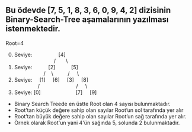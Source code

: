 ## Bu ödevde [7, 5, 1, 8, 3, 6, 0, 9, 4, 2] dizisinin Binary-Search-Tree aşamalarının yazılması istenmektedir.

Root=4

0. Seviye: &nbsp;&nbsp;&nbsp;&nbsp;&nbsp;&nbsp;&nbsp;&nbsp;&nbsp;&nbsp;&nbsp;&nbsp;&nbsp;&nbsp;&nbsp;&nbsp;&nbsp;[4]\
&nbsp;&nbsp;&nbsp;&nbsp;&nbsp;&nbsp;&nbsp;&nbsp;&nbsp;&nbsp;&nbsp;&nbsp;&nbsp;&nbsp;&nbsp;&nbsp;&nbsp;&nbsp;&nbsp;&nbsp;&nbsp;&nbsp;&nbsp;&nbsp;&nbsp;&nbsp;&nbsp;/ &nbsp;&nbsp;&nbsp;&nbsp;&nbsp; \
1. Seviye:&nbsp;&nbsp;&nbsp;&nbsp;&nbsp;&nbsp;&nbsp;&nbsp;&nbsp;&nbsp;&nbsp;[2]&nbsp;&nbsp;&nbsp;&nbsp;&nbsp;&nbsp;&nbsp;&nbsp;&nbsp;&nbsp; [5]\
&nbsp;&nbsp;&nbsp;&nbsp;&nbsp;&nbsp;&nbsp;&nbsp;&nbsp;&nbsp;&nbsp;&nbsp;&nbsp;&nbsp;&nbsp;&nbsp;&nbsp;&nbsp;&nbsp;&nbsp;/&nbsp;&nbsp;&nbsp; \ &nbsp;&nbsp;&nbsp;&nbsp;&nbsp;&nbsp;&nbsp;&nbsp; / &nbsp;&nbsp;&nbsp; \
2. Seviye: &nbsp;&nbsp;&nbsp; [1] &nbsp;&nbsp;&nbsp; [6] &nbsp;&nbsp;&nbsp; [3] &nbsp;&nbsp;&nbsp; [8]\
&nbsp;&nbsp;&nbsp;&nbsp;&nbsp;&nbsp;&nbsp;&nbsp;&nbsp;&nbsp;&nbsp;&nbsp;&nbsp;&nbsp;&nbsp; / &nbsp;&nbsp;&nbsp;&nbsp;&nbsp;&nbsp;&nbsp;&nbsp;&nbsp;&nbsp;&nbsp;&nbsp;&nbsp;&nbsp;&nbsp;&nbsp;&nbsp;&nbsp;&nbsp;&nbsp;&nbsp;&nbsp;&nbsp; / &nbsp;&nbsp;&nbsp; \
3. Seviye: [0] &nbsp;&nbsp;&nbsp;&nbsp;&nbsp;&nbsp;&nbsp;&nbsp;&nbsp;&nbsp;&nbsp;&nbsp;&nbsp;&nbsp;&nbsp;&nbsp;&nbsp;&nbsp;&nbsp;&nbsp;&nbsp;&nbsp; [7] &nbsp;&nbsp;&nbsp; [9]       

* Binary Search Treede en üstte Root olan 4 sayısı bulunmaktadır.
* Root’tan küçük değere sahip olan sayılar Root’un sol tarafında yer alır
* Root’tan büyük değere sahip olan sayılar Root’un sağ tarafında yer alır.
* Örnek olarak Root'un yani 4'ün sağında 5, solunda 2 bulunmaktadır.
